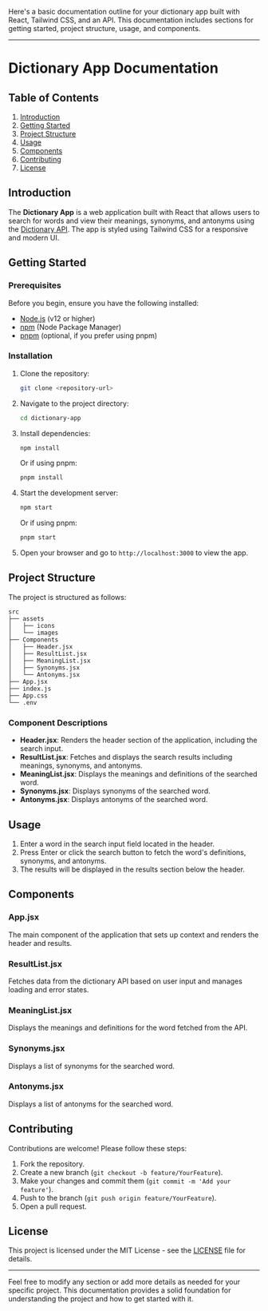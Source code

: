 Here's a basic documentation outline for your dictionary app built with React, Tailwind CSS, and an API. This documentation includes sections for getting started, project structure, usage, and components.

---

# Dictionary App Documentation

## Table of Contents
1. [Introduction](#introduction)
2. [Getting Started](#getting-started)
3. [Project Structure](#project-structure)
4. [Usage](#usage)
5. [Components](#components)
6. [Contributing](#contributing)
7. [License](#license)

## Introduction
The **Dictionary App** is a web application built with React that allows users to search for words and view their meanings, synonyms, and antonyms using the [Dictionary API](https://dictionaryapi.dev/). The app is styled using Tailwind CSS for a responsive and modern UI.

## Getting Started

### Prerequisites
Before you begin, ensure you have the following installed:
- [Node.js](https://nodejs.org/) (v12 or higher)
- [npm](https://www.npmjs.com/) (Node Package Manager)
- [pnpm](https://pnpm.js.org/) (optional, if you prefer using pnpm)

### Installation
1. Clone the repository:
   ```bash
   git clone <repository-url>
   ```
2. Navigate to the project directory:
   ```bash
   cd dictionary-app
   ```
3. Install dependencies:
   ```bash
   npm install
   ```
   Or if using pnpm:
   ```bash
   pnpm install
   ```

4. Start the development server:
   ```bash
   npm start
   ```
   Or if using pnpm:
   ```bash
   pnpm start
   ```

5. Open your browser and go to `http://localhost:3000` to view the app.

## Project Structure
The project is structured as follows:

```
src
├── assets
│   ├── icons
│   └── images
├── Components
│   ├── Header.jsx
│   ├── ResultList.jsx
│   ├── MeaningList.jsx
│   ├── Synonyms.jsx
│   └── Antonyms.jsx
├── App.jsx
├── index.js
├── App.css
└── .env
```

### Component Descriptions
- **Header.jsx**: Renders the header section of the application, including the search input.
- **ResultList.jsx**: Fetches and displays the search results including meanings, synonyms, and antonyms.
- **MeaningList.jsx**: Displays the meanings and definitions of the searched word.
- **Synonyms.jsx**: Displays synonyms of the searched word.
- **Antonyms.jsx**: Displays antonyms of the searched word.

## Usage
1. Enter a word in the search input field located in the header.
2. Press Enter or click the search button to fetch the word's definitions, synonyms, and antonyms.
3. The results will be displayed in the results section below the header.

## Components
### App.jsx
The main component of the application that sets up context and renders the header and results.

### ResultList.jsx
Fetches data from the dictionary API based on user input and manages loading and error states.

### MeaningList.jsx
Displays the meanings and definitions for the word fetched from the API.

### Synonyms.jsx
Displays a list of synonyms for the searched word.

### Antonyms.jsx
Displays a list of antonyms for the searched word.

## Contributing
Contributions are welcome! Please follow these steps:
1. Fork the repository.
2. Create a new branch (`git checkout -b feature/YourFeature`).
3. Make your changes and commit them (`git commit -m 'Add your feature'`).
4. Push to the branch (`git push origin feature/YourFeature`).
5. Open a pull request.

## License
This project is licensed under the MIT License - see the [LICENSE](LICENSE) file for details.

---

Feel free to modify any section or add more details as needed for your specific project. This documentation provides a solid foundation for understanding the project and how to get started with it.